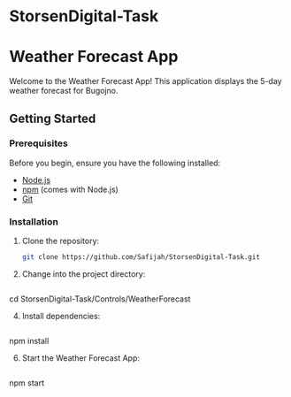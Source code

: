 # StorsenDigital-Task

# Weather Forecast App

Welcome to the Weather Forecast App! This application displays the 5-day weather forecast for Bugojno.

## Getting Started

### Prerequisites

Before you begin, ensure you have the following installed:

- [Node.js](https://nodejs.org/)
- [npm](https://www.npmjs.com/) (comes with Node.js)
- [Git](https://git-scm.com/)

### Installation

1. Clone the repository:

   ```bash
   git clone https://github.com/Safijah/StorsenDigital-Task.git
2. Change into the project directory:
    ```bash
cd StorsenDigital-Task/Controls/WeatherForecast

4. Install dependencies:
    ```bash
npm install

6. Start the Weather Forecast App:
    ```bash
npm start

